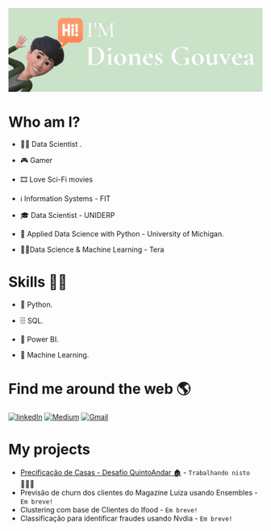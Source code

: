 ![Banner](https://github.com/DionesGouvea/DionesGouvea/blob/main/template.jpg)

# Who am I?
- 👩‍💻 Data Scientist .

- 🎮 Gamer

- 🎞️ Love Sci-Fi movies

- ℹ️ Information Systems - FIT

- 🎓 Data Scientist - UNIDERP

- 🍾 Applied Data Science with Python - University of Michigan.

- 👨‍🎓Data Science & Machine Learning - Tera


# Skills 👩‍💻
- 🐍 Python.

- 🗄 SQL.

- 🧮 Power BI.

- 🔮 Machine Learning.



# Find me around the web 🌎

[![linkedIn](https://img.shields.io/badge/LinkedIn-0077B5?style=for-the-badge&logo=linkedin&logoColor=white)](https://www.linkedin.com/in/dionesgouvea/)
[![Medium](https://img.shields.io/badge/Medium-12100E?style=for-the-badge&logo=medium&logoColor=white)]()
[![Gmail](https://img.shields.io/badge/Gmail-D14836?style=for-the-badge&logo=gmail&logoColor=white)](mailto:gouveadiones@gmail.com)


# My projects
- [Precificação de Casas - Desafio QuintoAndar 🏚️](https://github.com/DionesGouvea/House-Price-Prediction-QuintoAndar) - ```Trabalhando nisto```👷🏼‍♂️ 
- Previsão de churn dos clientes do Magazine Luiza usando Ensembles - ```Em breve!```
- Clustering com base de Clientes do Ifood - ```Em breve!```
- Classificação para identificar fraudes usando Nvdia - ```Em breve!```



